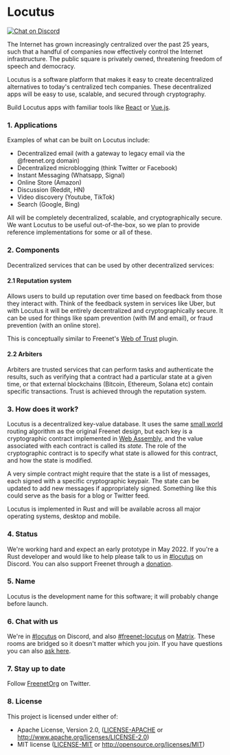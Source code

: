 # Locutus 

[![Chat on Discord](https://img.shields.io/discord/917499817758978089?label=chat&logo=discord)](https://discord.gg/2kZuKNxYXv)

The Internet has grown increasingly centralized over the past 25 years, such that a handful of companies now effectively control the Internet infrastructure. The public square is privately owned, threatening freedom of speech and democracy.

Locutus is a software platform that makes it easy to create decentralized alternatives to today's centralized tech companies. These decentralized apps will be easy to use, scalable, and secured through cryptography.

Build Locutus apps with familiar tools like [React](https://reactjs.org/) or [Vue.js](https://vuejs.org/).

### 1. Applications

Examples of what can be built on Locutus include:

* Decentralized email (with a gateway to legacy email via the @freenet.org domain)
* Decentralized microblogging (think Twitter or Facebook)
* Instant Messaging (Whatsapp, Signal)
* Online Store (Amazon)
* Discussion (Reddit, HN)
* Video discovery (Youtube, TikTok)
* Search (Google, Bing)

All will be completely decentralized, scalable, and cryptographically secure. We want Locutus to be useful out-of-the-box, so we plan to provide reference implementations for some or all of these.

### 2. Components

Decentralized services that can be used by other decentralized services:

#### 2.1 Reputation system

Allows users to build up reputation over time based on feedback from those they interact with. Think of the feedback system in services like Uber, but with Locutus it will be entirely decentralized and cryptographically secure. It can be used for things like spam prevention (with IM and email), or fraud prevention (with an online store).

This is conceptually similar to Freenet's [Web of Trust](http://www.draketo.de/english/freenet/friendly-communication-with-anonymity) plugin.

#### 2.2 Arbiters

Arbiters are trusted services that can perform tasks and authenticate the results, such as verifying that a contract had a particular state at a given time, or that external blockchains (Bitcoin, Ethereum, Solana etc) contain specific transactions. Trust is achieved through the reputation system.

### 3. How does it work?

Locutus is a decentralized key-value database. It uses the same [small world](https://freenetproject.org/assets/papers/lic.pdf) routing algorithm as the original Freenet design, but each key is a cryptographic contract implemented in [Web Assembly](https://webassembly.org/), and the value associated with each contract is called its *state*. The role of the cryptographic contract is to specify what state is allowed for this contract, and how the state is modified.

A very simple contract might require that the state is a list of messages, each signed with a specific cryptographic keypair. The state can be updated to add new messages if appropriately signed. Something like this could serve as the basis for a blog or Twitter feed.

Locutus is implemented in Rust and will be available across all major operating systems, desktop and mobile.

### 4. Status

We're working hard and expect an early prototype in May 2022. If you're a Rust developer and would like to help please talk to us in [#locutus](https://discord.gg/2kZuKNxYXv) on Discord. You can also support Freenet through a [donation](https://freenetproject.org/pages/donate.html).

### 5. Name

Locutus is the development name for this software; it will probably change before launch.

### 6. Chat with us

We're in [#locutus](https://discord.gg/2kZuKNxYXv) on Discord, and also [#freenet-locutus](https://matrix.to/#/#freenet-locutus:matrix.org) on [Matrix](https://matrix.org/). These rooms are bridged so it doesn't matter which you join. If you have questions you can also [ask here](https://github.com/freenet/locutus/discussions).

### 7. Stay up to date

Follow [FreenetOrg](https://twitter.com/freenetorg) on Twitter.

### 8. License

This project is licensed under either of:

- Apache License, Version 2.0, ([LICENSE-APACHE](LICENSE-APACHE) or
  http://www.apache.org/licenses/LICENSE-2.0)
- MIT license ([LICENSE-MIT](LICENSE-MIT) or
  http://opensource.org/licenses/MIT)
